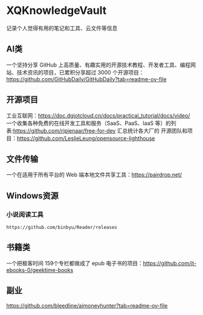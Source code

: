 # XQKnowledgeVault
记录个人觉得有用的笔记和工具、云文件等信息

## AI类
一个坚持分享 GitHub 上高质量、有趣实用的开源技术教程、开发者工具、编程网站、技术资讯的项目，已累积分享超过 3000 个开源项目：https://github.com/GitHubDaily/GitHubDaily?tab=readme-ov-file

## 开源项目
工业互联网：https://doc.dgiotcloud.cn/docs/practical_tutorial/docs/video/
一个收集各种免费的在线开发工具和服务（SaaS、PaaS、IaaS 等）的列表:https://github.com/ripienaar/free-for-dev
汇总统计各大厂的 开源团队和项目：https://github.com/LeslieLeung/opensource-lighthouse

## 文件传输
一个在适用于所有平台的 Web 端本地文件共享工具：https://pairdrop.net/


## Windows资源
  ### 小说阅读工具
    https://github.com/binbyu/Reader/releases

## 书籍类
一个把极客时间 159个专栏都做成了 epub 电子书的项目：https://github.com/it-ebooks-0/geektime-books

## 副业
https://github.com/bleedline/aimoneyhunter?tab=readme-ov-file
